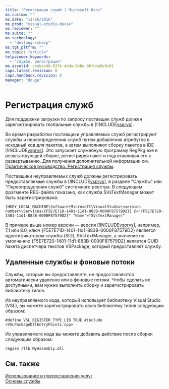 ```yaml
---
title: "Регистрация служб | Microsoft Docs"
ms.custom: ""
ms.date: "11/16/2016"
ms.prod: "visual-studio-dev14"
ms.reviewer: ""
ms.suite: ""
ms.technology: 
  - "devlang-csharp"
ms.tgt_pltfrm: ""
ms.topic: "article"
helpviewer_keywords: 
  - "службы, регистрация"
ms.assetid: c4ebac40-0374-4dda-948e-06fdda0e9c81
caps.latest.revision: 8
caps.handback.revision: 8
manager: "douge"
---
```

# Регистрация служб
Для поддержки загрузки по запросу поставщик служб должен зарегистрировать глобальные службы в [!INCLUDE[vsprvs](../assembler/masm/includes/vsprvs_md.md)].  
  
 Во время разработки поставщики управляемых служб регистрируют службы и переопределения служб путем добавления атрибутов в исходный код для пакетов, а затем выполняют сборку пакетов в IDE [!INCLUDE[vsprvs](../assembler/masm/includes/vsprvs_md.md)]. Это запускает служебную программу RegPkg.exe в результирующей сборке, регистрируя пакет и подготавливая его к развертыванию. Для получения дополнительной информации см. [Практическое руководство. Регистрация службы](../misc/how-to-register-a-service.md).  
  
 Поставщики неуправляемых служб должны регистрировать предоставляемые службы в [!INCLUDE[vsprvs](../assembler/masm/includes/vsprvs_md.md)], в разделе "Службы" или "Переопределения служб" системного реестра. В следующем фрагменте REG\-файла показано, как служба SVsTextManager может быть зарегистрирована:  
  
```  
[HKEY_LOCAL_MACHINE\Software\Microsoft\VisualStudio\<version number>\Services\{F5E7E71D-1401-11d1-883B-0000F87579D2}] @="{F5E7E720-1401-11d1-883B-0000F87579D2}" "Name"="SVsTextManager"  
```  
  
 В примере выше номер версии — версия [!INCLUDE[vsprvs](../assembler/masm/includes/vsprvs_md.md)], например, 7.1 или 8.0, ключ {F5E7E71D\-1401\-11d1\-883B\-0000F87579D2} является идентификатором службы \(SID\), SVsTextManager, а значение по умолчанию {F5E7E720\-1401\-11d1\-883B\-0000F87579D2} является GUID пакета диспетчера текстов VSPackage, который предоставляет службу.  
  
## Удаленные службы и фоновые потоки  
 Службы, которые вы предоставляете, не предоставляются автоматически удаленно или в фоновые потоки. Чтобы сделать их доступными, вам нужно выполнить сборку и зарегистрировать библиотеку типов.  
  
 Из неуправляемого кода, который использует библиотеку Visual Studio \(VSL\), вы можете зарегистрировать свою библиотеку типов следующим образом:  
  
```  
#define VSL_REGISTER_TYPE_LIB TRUE #include <VSLPackageDllEntryPoints.cpp>  
```  
  
 Из управляемого кода вы можете добавить действие после сборки следующим образом:  
  
```  
regasm /tlb MyAssembly.dll  
```  
  
## См. также  
 [Использование и предоставления услуг](../Topic/Using%20and%20Providing%20Services.md)   
 [Основы службы](../Topic/Service%20Essentials.md)